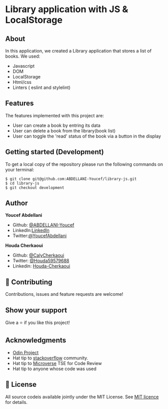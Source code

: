 # Library application with JS & LocalStorage

## About

In this application, we created a Library application that stores a list of books.
We used:

- Javascript
- DOM
- LocalStorage
- Html/css
- Linters ( eslint and stylelint)

## Features

The features implemented with this project are:

- User can create a book by entring its data
- User can delete a book from the library(book list)
- User can toggle the 'read' status of the book via a button in the display
## Getting started (Development)

To get a local copy of the repository please run the following commands on your terminal:

```
$ git clone git@github.com:ABDELLANI-Youcef/library-js.git
$ cd library-js
$ git checkout development
```

## Author

**Youcef Abdellani**

- Github: [@ABDELLANI-Youcef](https://github.com/ABDELLANI-Youcef)
- LinkedIn:[LinkedIn](linkedin.com/in/youcef-abdellani)
- Twitter:[@YoucefAbdellani](https://twitter.com/YoucefAbdellani)

**Houda Cherkaoui**

- Github: [@CalyCherkaoui](https://github.com/CalyCherkaoui)
- Twitter: [@Houda59579688](https://twitter.com/Houda59579688)
- Linkedin: [Houda-Cherkaoui](https://www.linkedin.com/in/houda-cherkaoui-64106395/)

## 🤝 Contributing

Contributions, issues and feature requests are welcome!

## Show your support

Give a ⭐️ if you like this project!

## Acknowledgments

- [Odin Project](https://www.theodinproject.com/courses/javascript/lessons/library)
- Hat tip to [stackoverflow](https://stackoverflow.com) community.
- Hat tip to [Microverse](https://www.microverse.org/) TSE for Code Review
- Hat tip to anyone whose code was used

## 📝 License

All source codeis available jointly under the MIT License.
See [MIT licence]() for details.

